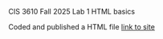 CIS 3610 Fall 2025 Lab 1
HTML basics

Coded and published a HTML file
[link to site](https://zebrascodec.github.io/3610-lab1/)
